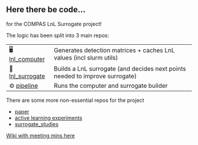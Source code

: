 ## Here there be code...
for the COMPAS LnL Surrogate project! 

The logic has been split into 3 main repos:

|  |  |
|--|--|
| 🖥️ [lnl_computer]  | Generates detection matrices + caches LnL values (incl slurm utils) |
| 🧬 [lnl_surrogate]  | Builds a LnL surrogate (and decides next points needed to improve surrogate)  |
| ⚙️ [pipeline]  | Runs the computer and surrogate builder |


[lnl_computer]: https://github.com/COMPAS-Surrogate/lnl_computer
[lnl_surrogate]: https://github.com/COMPAS-Surrogate/lnl_surrogate
[pipeline]: https://github.com/COMPAS-Surrogate/pipeline

There are some more non-essential repos for the project
- [paper](https://github.com/COMPAS-Surrogate/paper)
- [active learning experiments](https://github.com/COMPAS-Surrogate/active_learning_experiments)
- [surrogate_studies](https://github.com/COMPAS-Surrogate/surrogate_studies)

[Wiki with meeting mins here](https://avi-vajpeyi.gitbook.io/compas-ml-surrogate/)
